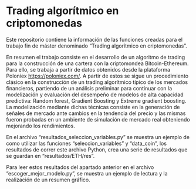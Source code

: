 # Trading algorítmico en criptomonedas

Este repositorio contiene la información de las  funciones creadas para el trabajo  fin de máster denominado “Trading algorítmico en criptomonedas”.

En resumen el trabajo consiste en el desarrollo de un algoritmo de trading para la construcción de una cartera con la criptomondea Bitcoin-Ethereum. Para ello, se trabaja a partir de datos obtenidos desde la plataforma Poloniex https://poloniex.com/. A partir de estos se sigue un procedimiento clásico en la construcción de un trading algorítmico típico de los mercados financieros, partiendo de un análisis preliminar para continuar con la modelización y evaluación del desempeño de modelos de alta capacidad predictiva: Random forest, Gradient Boosting y Extreme gradient boosting. La modelización mediante dichas técnicas consiste en la generación de señales de mercado ante cambios en la tendencia del precio y las mismas fueron probadas en un ambiente de simulación de mercado real obteniendo mejorando los rendimientos.

En el archivo “resultados_seleccion_variables.py” se muestra un ejemplo de como utilizar las funciones “seleccion_variables” y “data_coin”, los  resultados de correr este archivo Python, crea una serie de resultados que se guardan en “resultados/ETH/res”.

Para leer estos resultados del apartado  anterior  en el archivo  “escoger_mejor_modelo.py”, se muestra un ejemplo  de lectura y la realización de un resumen gráfico. 


